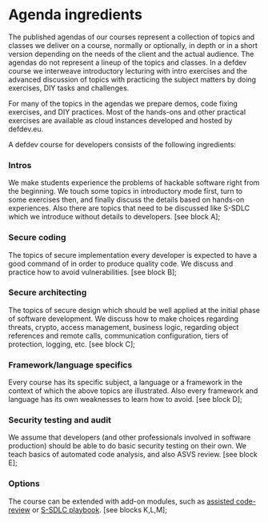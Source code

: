 # Agenda ingredients

The published agendas of our courses represent a collection of topics and classes we deliver on a course, normally or optionally, in depth or in a short version depending on the needs of the client and the actual audience. The agendas do not represent a lineup of the topics and classes. In a defdev course we interweave introductory lecturing with intro exercises and the advanced discussion of topics with practicing the subject matters by doing exercises, DIY tasks and challenges. 

For many of the topics in the agendas we prepare demos, code fixing exercises, and DIY practices. Most of the hands-ons and other practical exercises are available as cloud instances developed and hosted by defdev.eu. 

A defdev course for developers consists of the following ingredients: 

### Intros

We make students experience the problems of hackable software right from the beginning. We touch some topics in introductory mode first, turn to some exercises then, and finally discuss the details based on hands-on experiences. Also there are topics that need to be discussed like S-SDLC which we introduce without details to developers. \[see block A\]; 

### Secure coding

The topics of secure implementation every developer is expected to have a good command of in order to produce quality code. We discuss and practice how to avoid vulnerabilities. \[see block B\]; 

### Secure architecting

The topics of secure design which should be well applied at the initial phase of software development. We discuss how to make choices regarding threats, crypto, access management, business logic, regarding object references and remote calls, communication configuration, tiers of protection, logging, etc. \[see block C\]; 

### Framework/language specifics 

Every course has its specific subject, a language or a framework in the context of which the above topics are illustrated. Also every framework and language has its own weaknesses to learn how to avoid. \[see block D\]; 

### Security testing and audit

We assume that developers \(and other professionals involved in software production\) should be able to do basic security testing on their own. We teach basics of automated code analysis, and also ASVS review. \[see block E\]; 

### Options

The course can be extended with add-on modules, such as [assisted code-review](../modules/modules.md) or [S-SDLC playbook](../modules/s-sdlc-playbook.md). \[see blocks K,L,M\];

